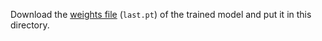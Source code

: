 Download the [weights file](https://www.kaggle.com/models/amromeshref/brittle-stars-detection/) (`last.pt`) of the trained model and put it in this directory.

